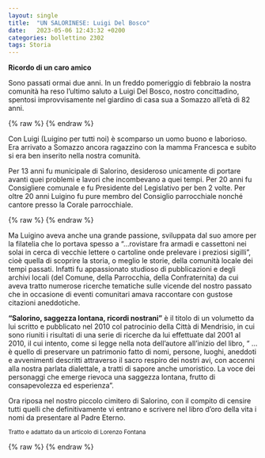 ```yaml
---
layout: single
title:  "UN SALORINESE: Luigi Del Bosco"
date:   2023-05-06 12:43:32 +0200
categories: bollettino 2302
tags: Storia
---
```


__Ricordo di un caro amico__

Sono passati ormai due anni. In un freddo pomeriggio di febbraio la nostra comunità ha reso l’ultimo saluto a Luigi Del Bosco, nostro concittadino, spentosi improvvisamente nel giardino di casa sua a Somazzo all’età di 82 anni.

{% raw %}<img class="full"
     src="/assets/images/bollettino2302/delbosco_1.jpg"
     alt="">
{% endraw %}


Con Luigi (Luigino per tutti noi) è scomparso un uomo buono e laborioso. Era arrivato a Somazzo ancora ragazzino con la mamma Francesca e subito si era ben inserito nella nostra comunità.

Per 13 anni fu municipale di Salorino, desideroso unicamente di portare avanti quei problemi e lavori che incombevano
a quei tempi. Per 20 anni fu Consigliere comunale e fu Presidente del Legislativo per ben 2 volte. Per oltre 20 anni Luigino fu pure membro del Consiglio parrocchiale nonché cantore presso la Corale parrocchiale.


{% raw %}<img class="full"
     src="/assets/images/bollettino2302/delbosco_2.jpg"
     alt="">
{% endraw %}

Ma Luigino aveva anche una grande passione, sviluppata dal suo amore per la filatelia che lo portava spesso a “…rovistare fra armadi e cassettoni nei solai in cerca di vecchie lettere o cartoline onde prelevare i preziosi sigilli”, cioè quella di scoprire la storia, o meglio le storie, della comunità locale dei tempi passati. Infatti fu appassionato studioso di pubblicazioni e degli archivi locali (del Comune, della Parrocchia, della Confraternita) da cui aveva tratto numerose ricerche tematiche sulle vicende del nostro passato che in occasione di eventi comunitari amava raccontare con gustose citazioni aneddotiche.

**“Salorino, saggezza lontana, ricordi nostrani”** è il titolo di un volumetto da lui scritto e
pubblicato nel 2010 col patrocinio della Città di Mendrisio, in cui sono riuniti i risultati
di una serie di ricerche da lui effettuate dal 2001 al 2010, il cui intento, come si legge
nella nota dell’autore all’inizio del libro, “ … è quello di preservare un patrimonio fatto
di nomi, persone, luoghi, aneddoti e avvenimenti descritti attraverso il sacro respiro
dei nostri avi, con accenni alla nostra parlata dialettale, a tratti di sapore anche
umoristico. La voce dei personaggi che emerge rievoca una saggezza lontana, frutto
di consapevolezza ed esperienza”.

Ora riposa nel nostro piccolo cimitero di Salorino, con il compito di censire tutti quelli che definitivamente vi entrano e scrivere nel libro d’oro della vita i nomi da presentare
al Padre Eterno.

<small>Tratto e adattato da un articolo di Lorenzo Fontana</small>

{% raw %}<img class="full"
     src="/assets/images/bollettino2302/_.jpg"
     alt="">
{% endraw %}



